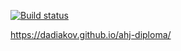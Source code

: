 [![Build status](https://ci.appveyor.com/api/projects/status/gtop6e88g8t533l9?svg=true)](https://ci.appveyor.com/project/dadiakov/ahj-diploma)

https://dadiakov.github.io/ahj-diploma/
